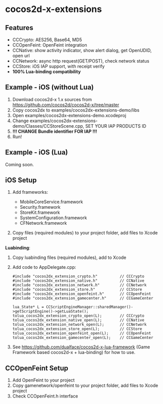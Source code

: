 # cocos2d-x-extensions

## Features

-   CCCrypto: AES256, Base64, MD5
-   CCOpenFeint: OpenFeint integration
-   CCNative: show activity indicator, show alert dialog, get OpenUDID, open url
-   CCNetwork: async http request(GET/POST), check network status
-   CCStore: iOS IAP support, with receipt verify
-   **100% Lua-binding compatibility**

## Example - iOS (without Lua)

1.  Download cocos2d-x 1.x sources from https://github.com/cocos2d/cocos2d-x/tree/master
2.  Copy cocos2dx to examples/cocos2dx-extensions-demo/libs
3.  Open examples/cocos2dx-extensions-demo.xcodeproj
4.  Change examples/cocos2dx-extensions-demo/Classes/CCStoreScene.cpp, SET YOUR IAP PRODUCTS ID
5.  **!!! CHANGE Bundle identifier FOR IAP !!!**
6.  Run!

## Example - iOS (Lua)

Coming soon.


## iOS Setup

1.  Add frameworks:
    -   MobileCoreService.framework
    -   Security.framework
    -   StoreKit.framework
    -   SystemConfiguration.framework
    -   CFNetwork.framework

2.  Copy files (required modules) to your project folder, add files to Xcode project


**Luabinding**:

1.  Copy luabinding files (required modules), add to Xcode
2.  Add code to AppDelegate.cpp:

        #include "cocos2dx_extension_crypto.h"          // CCCrypto
        #include "cocos2dx_extension_native.h"          // CCNative
        #include "cocos2dx_extension_network.h"         // CCNetwork
        #include "cocos2dx_extension_store.h"           // CCStore
        #include "cocos2dx_extension_openfeint.h"       // CCOpenFeint
        #include "cocos2dx_extension_gamecenter.h"      // CCGameCenter
    
        lua_State* L = CCScriptEngineManager::sharedManager()->getScriptEngine()->getLuaState();
        tolua_cocos2dx_extension_crypto_open(L);        // CCCrypto
        tolua_cocos2dx_extension_native_open(L);        // CCNative
        tolua_cocos2dx_extension_network_open(L);       // CCNetwork
        tolua_cocos2dx_extension_store_open(L);         // CCStore
        tolua_cocos2dx_extension_openfeint_open(L);     // CCOpenFeint
        tolua_cocos2dx_extension_gamecenter_open(L);    // CCGameCenter

3.  See https://github.com/dualface/cocos2d-x-lua-framework (Game Framework based cocos2d-x + lua-binding) for how to use.


## CCOpenFeint Setup

1.  Add OpenFeint to your project
2.  Copy gamenetwork/openfeint to your project folder, add files to Xcode project
3.  Check CCOpenFeint.h interface

